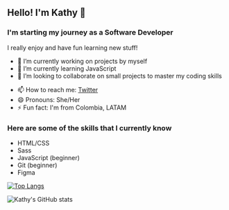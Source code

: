 ## Hello! I'm Kathy 👋

### I'm starting my journey as a Software Developer

<!--
**kathyspark/kathyspark** is a ✨ _special_ ✨ repository because its `README.md` (this file) appears on your GitHub profile.
-->
I really enjoy and have fun learning new stuff!

- 🔭 I’m currently working on projects by myself
- 🌱 I’m currently learning JavaScript
- 👯 I’m looking to collaborate on small projects to master my coding skills
<!-- - 🤔 I’m looking for help with ... -->
<!-- - 💬 Ask me about ... -->
- 📫 How to reach me: [Twitter](https://https://twitter.com/kathyspark)
- 😄 Pronouns: She/Her
- ⚡ Fun fact: I'm from Colombia, LATAM

### Here are some of the skills that I currently know

- HTML/CSS
- Sass
- JavaScript (beginner)
- Git (beginner)
- Figma

<!--[![Kathy's GitHub stats](https://github-readme-stats.vercel.app/api?username=kathyspark)](https://github.com/kathyspark/github-readme-stats) widthout icons-->

[![Top Langs](https://github-readme-stats.vercel.app/api/top-langs/?username=kathyspark&layout=compact&theme=prussian)](https://github.com/kathyspark/github-readme-stats)

![Kathy's GitHub stats](https://github-readme-stats.vercel.app/api?username=kathyspark&show_icons=true&theme=prussian)
<!-- [![Readme Card](https://github-readme-stats.vercel.app/api/pin/?username=kathyspark&show_owner&repo=github-readme-stats)](https://github.com/kathyspark/js-course) -->
